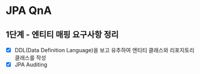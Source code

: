 # JPA QnA

## 1단계 - 엔티티 매핑 요구사항 정리
- [X] DDL(Data Definition Language)을 보고 유추하여 엔티티 클래스와 리포지토리 클래스를 작성
- [X] JPA Auditing